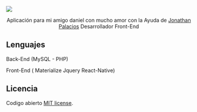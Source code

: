 <img src="https://github.com/serobalino/daniel_app/blob/master/Front-End/jquery/Imagenes/logo.png"/>

<p align="center">
Aplicación para mi amigo daniel con mucho amor con la Ayuda de <a href="https://github.com/ebola182">Jonathan Palacios</a> Desarrollador Front-End
</p>

## Lenguajes
Back-End (MySQL - PHP)

Front-End (
Materialize
Jquery
React-Native)

## Licencia

Codigo abierto [MIT license](http://opensource.org/licenses/MIT).
